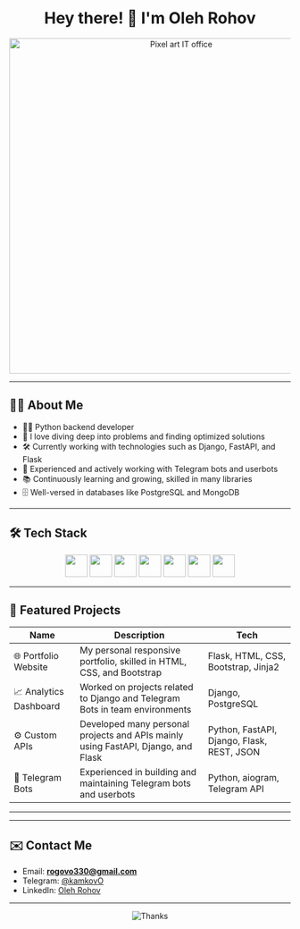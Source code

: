 <h1 align="center">
  Hey there! 👋 I'm Oleh Rohov
</h1>


<p align="center">
  <img src="https://fiverr-res.cloudinary.com/images/t_main1,q_auto,f_auto,q_auto,f_auto/v1/attachments/delivery/asset/113890dcec5607b287aeb3b86e2fc7b1-1680176427/IT-office_High_res/create-a-pixel-art-illustration-or-gif.gif" width="600" alt="Pixel art IT office" />
</p>



---

## 🧑‍💻 About Me

- 👨‍💻 Python backend developer  
- 🧠 I love diving deep into problems and finding optimized solutions  
- 🛠️ Currently working with technologies such as Django, FastAPI, and Flask  
- 🤖 Experienced and actively working with Telegram bots and userbots  
- 📚 Continuously learning and growing, skilled in many libraries  
- 🗄️ Well-versed in databases like PostgreSQL and MongoDB  


---

## 🛠️ Tech Stack

<div align="center">
  <img src="https://cdn.jsdelivr.net/gh/devicons/devicon/icons/python/python-original.svg" width="40" />
  <img src="https://cdn.jsdelivr.net/gh/devicons/devicon/icons/django/django-plain.svg" width="40" />
  <img src="https://cdn.jsdelivr.net/gh/devicons/devicon/icons/fastapi/fastapi-original.svg" width="40" />
  <img src="https://cdn.jsdelivr.net/gh/devicons/devicon/icons/flask/flask-original.svg" width="40" />
  <img src="https://cdn.jsdelivr.net/gh/devicons/devicon/icons/postgresql/postgresql-original.svg" width="40" />
  <img src="https://cdn.jsdelivr.net/gh/devicons/devicon/icons/redis/redis-original.svg" width="40" />
  <img src="https://cdn.jsdelivr.net/gh/devicons/devicon/icons/mongodb/mongodb-original.svg" width="40" />
</div>


---

## 📂 Featured Projects

| Name                 | Description                                                                                   | Tech                              |
|----------------------|-----------------------------------------------------------------------------------------------|----------------------------------|
| 🌐 Portfolio Website  | My personal responsive portfolio, skilled in HTML, CSS, and Bootstrap                         | Flask, HTML, CSS, Bootstrap, Jinja2 |
| 📈 Analytics Dashboard| Worked on projects related to Django and Telegram Bots in team environments                    | Django, PostgreSQL                |
| ⚙️ Custom APIs        | Developed many personal projects and APIs mainly using FastAPI, Django, and Flask              | Python, FastAPI, Django, Flask, REST, JSON |
| 🤖 Telegram Bots      | Experienced in building and maintaining Telegram bots and userbots                            | Python, aiogram, Telegram API    |

---



---

## ✉️ Contact Me

- Email: **rogovo330@gmail.com**  
- Telegram: [@kamkovO](https://t.me/kamkovO)  
- LinkedIn: [Oleh Rohov](https://linkedin.com/in/oleh-rohov-883914355)

---

<p align="center">
  <img src="https://readme-typing-svg.demolab.com?font=Fira+Code&duration=3000&pause=700&color=FF6F61&center=true&vCenter=true&width=650&lines=Thanks+for+visiting+my+profile!+⭐" alt="Thanks" />
</p>



